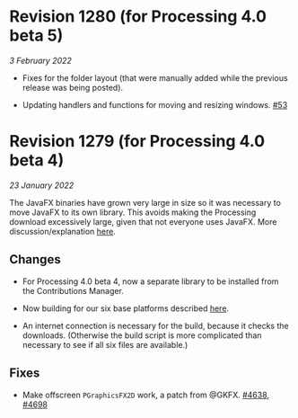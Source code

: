 # Revision 1280 (for Processing 4.0 beta 5)

*3 February 2022*

* Fixes for the folder layout (that were manually added while the previous release was being posted).

* Updating handlers and functions for moving and resizing windows. [\#53](https://github.com/processing/processing4/issues/53)


# Revision 1279 (for Processing 4.0 beta 4)

*23 January 2022*

The JavaFX binaries have grown very large in size so it was necessary to move JavaFX to its own library. This avoids making the Processing download excessively large, given that not everyone uses JavaFX. More discussion/explanation [here](https://github.com/processing/processing4/issues/348).


## Changes

* For Processing 4.0 beta 4, now a separate library to be installed from the Contributions Manager.

* Now building for our six base platforms described [here](https://github.com/processing/processing4/wiki/Supported-Platforms).

* An internet connection is necessary for the build, because it checks the downloads. (Otherwise the build script is more complicated than necessary to see if all six files are available.)


## Fixes

+ Make offscreen `PGraphicsFX2D` work, a patch from @GKFX. [#4638](https://github.com/processing/processing/issues/4638), [#4698](https://github.com/processing/processing/pull/4698)
